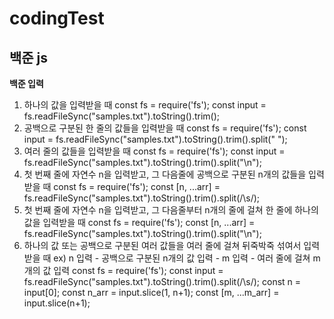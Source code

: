 # codingTest

## 백준 js

**백준 입력**

1. 하나의 값을 입력받을 때
const fs = require('fs');
const input = fs.readFileSync("samples.txt").toString().trim();
2. 공백으로 구분된 한 줄의 값들을 입력받을 때
const fs = require('fs');
const input = fs.readFileSync("samples.txt").toString().trim().split(" ");
3. 여러 줄의 값들을 입력받을 때
const fs = require('fs');
const input = fs.readFileSync("samples.txt").toString().trim().split("\n");
4. 첫 번째 줄에 자연수 n을 입력받고, 그 다음줄에 공백으로 구분된 n개의 값들을 입력받을 때
const fs = require('fs');
const [n, ...arr] = fs.readFileSync("samples.txt").toString().trim().split(/\s/);
5. 첫 번째 줄에 자연수 n을 입력받고, 그 다음줄부터 n개의 줄에 걸쳐 한 줄에 하나의 값을 입력받을 때
const fs = require('fs');
const [n, ...arr] = fs.readFileSync("samples.txt").toString().trim().split("\n");
6. 하나의 값 또는 공백으로 구분된 여러 값들을 여러 줄에 걸쳐 뒤죽박죽 섞여서 입력받을 때
ex) n 입력 - 공백으로 구분된 n개의 값 입력 - m 입력 - 여러 줄에 걸쳐 m개의 값 입력
const fs = require('fs');
const input = fs.readFileSync("samples.txt").toString().trim().split(/\s/);
const n = input[0];
const n_arr = input.slice(1, n+1);
const [m, ...m_arr] = input.slice(n+1);
